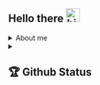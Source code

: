## Hello there <img src="https://user-images.githubusercontent.com/1303154/88677602-1635ba80-d120-11ea-84d8-d263ba5fc3c0.gif" width="28px" alt="hi">
<details>
  <summary>About me</summary>

- 🔭 I’m currently working on personal website and C/C++ and OpenGL projects.
- 🌱 I’m currently learning mathematics, C/C++, Fortran,Assembly, OpenGL, and HTML.
- 🔭 I’m currently Selected studing mathematics.
- 💬 Ask me about nothing sofar.
### 🌎 My Languages 🌎

- 🇴🇲 Arapic: Native
- 🇬🇧 English: B2
- 🇩🇪 German: A1

[What does A1/B1/etc mean?](http://blog.chatterbug.com/en/how-to-talk-about-language-learning/)

### Tech Stack I am Familiar With:

<p align="center">
<br/>
  <!--
<img alt="CSS3" src="https://img.shields.io/badge/css3%20-%231572B6.svg?&style=for-the-badge&logo=css3&logoColor=white" style="margin:2px;"/>
<img alt="Bootstrap" src="https://img.shields.io/badge/bootstrap%20-%23563D7C.svg?&style=for-the-badge&logo=bootstrap&logoColor=white" style="margin:2px;"/>
-->
<img alt="C" src="https://img.shields.io/badge/c%20-%2300599C.svg?&style=for-the-badge&logo=c&logoColor=white" style="margin:2px;"/>
  <!--
<img alt="Python" src="https://img.shields.io/badge/python%20-%2314354C.svg?&style=for-the-badge&logo=python&logoColor=white" style="margin:2px;"/>
<img alt="JavaScript" src="https://img.shields.io/badge/javascript%20-%23323330.svg?&style=for-the-badge&logo=javascript&logoColor=%23F7DF1E" style="margin:2px;"/>
-->
<img alt="C++" src="https://img.shields.io/badge/c++%20-%2300599C.svg?&style=for-the-badge&logo=c%2B%2B&ogoColor=white" style="margin:2px;"/>
  <img alt="HTML" src="https://camo.githubusercontent.com/5d3b0191832237fcbfc6d4497524e8bb547c6bfc9eafb738d5205c629d202067/68747470733a2f2f696d672e736869656c64732e696f2f62616467652f68746d6c352532302d2532334533344632362e7376673f267374796c653d666f722d7468652d6261646765266c6f676f3d68746d6c35266c6f676f436f6c6f723d7768697465" style="margin:2px;"/>
  <!--
<img alt="React" src="https://img.shields.io/badge/react%20-%2320232a.svg?&style=for-the-badge&logo=react&logoColor=%2361DAFB" style="margin:2px;"/>
<img alt="NodeJS" src="https://img.shields.io/badge/node.js%20-%2343853D.svg?&style=for-the-badge&logo=node.js&logoColor=white" style="margin:2px;"/>
-->
<img alt="Git" src="https://img.shields.io/badge/git%20-%23F05033.svg?&style=for-the-badge&logo=git&logoColor=white" style="margin:2px;"/>
  <!--
<img alt="GitLab" src="https://img.shields.io/badge/gitlab%20-%23181717.svg?&style=for-the-badge&logo=gitlab&logoColor=white"/>
-->
<img alt="GitHub" src="https://img.shields.io/badge/github%20-%23121011.svg?&style=for-the-badge&logo=github&logoColor=white" style="margin:2px;"/>
  <!--
<img alt="WordPress" src="https://img.shields.io/badge/WordPress%20-%23117AC9.svg?&style=for-the-badge&logo=WordPress&logoColor=white" style="margin:2px;"/>
<img alt="MySQL" src ="https://img.shields.io/badge/MySQL-%23181717.svg?&style=for-the-badge&logo=mysql&logoColor=white" style="margin:2px;"/>
<img alt="MongoDB" src ="https://img.shields.io/badge/MongoDB-%234ea94b.svg?&style=for-the-badge&logo=mongodb&logoColor=white" style="margin:2px;"/>
-->
<br/>
</p>
</details>
<!--
<details>
  <summary><h2>🏆 Github Status</h2></summary>
</details>
-->

<details>
  <summary><h2>🏆 Github Status</h2></summary>



<img  src="https://github-readme-stats.vercel.app/api?username=Hilal-Almoqbali&show_icons=true&hide_border=true&theme=dark" width="48%" align="right" >
<img  src="https://github-readme-streak-stats.herokuapp.com/?user=Hilal-Almoqbali&theme=dark" width="48%" >
<!-- most used lang.. -->
<img  src="https://github-readme-stats.vercel.app/api/top-langs/?username=Hilal-Almoqbali&theme=dracula&show_icons=true" ><!-- width="48%"-->
<br>

<div align="center">
 

[![trophy](https://github-profile-trophy.vercel.app/?username=Hilal-Almoqbali&theme=juicyfresh&margin-w=15)](https://github.com/ryo-ma/github-profile-trophy)
![](https://activity-graph.herokuapp.com/graph?username=Hilal-Almoqbali&theme=github)
</div>


<!-- ## Let's get connected -->
<!--
<div align="center">
  --><!--
[<img alt="Instagram" src="https://img.shields.io/badge/Instagram%20-%23E4405F.svg?&style=for-the-badge&logo=Instagram&logoColor=white"/>](https://instagram.com/chaitanyashimpi)
[<img src="https://img.shields.io/badge/Github-%23000000.svg?&style=for-the-badge&logo=github&logoColor=white">](https://github.com/chaitanyashimpi)
[<img src="https://img.shields.io/badge/linkedin-%230077B5.svg?&style=for-the-badge&logo=linkedin&logoColor=white">](http://www.linkedin.com/in/chaitanyashimpi/)
[<img alt="Discord" src="https://img.shields.io/badge/Discord%20-%237289DA.svg?&style=for-the-badge&logo=discord&logoColor=white"/>](https://discord.gg/V3FmgSRDcY)
[<img alt="Medium" src="https://img.shields.io/badge/Medium%20-%23000000.svg?&style=for-the-badge&logo=Medium&logoColor=white"/>](https://chaitanyashimpi.medium.com/)
<br />
</div> -->
</details>
